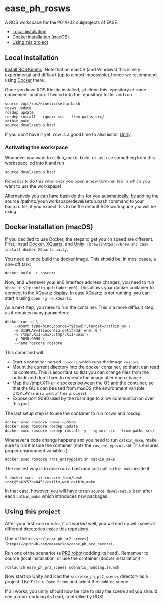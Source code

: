 # ease_ph_rosws

A ROS workspace for the P01/H02 subprojects of EASE.

- [Local installation](#local-installation)
- [Docker installation (macOS)](#docker-installation-macos)
- [Using this project](#using-this-project)


## Local installation

[Install ROS Kinetic](http://wiki.ros.org/kinetic/Installation). Note that on macOS (and Windows) this is very experimental and difficult (up to almost impossible), hence we recommend using [Docker](#docker-installation) there.

Once you have ROS Kinetic installed, git clone this repository at some convenient location. Then cd into the repository folder and run

```
source /opt/ros/kinetic/setup.bash
rosws update
rosdep update
rosdep install --ignore-src --from-paths src/
catkin_make
source devel/setup.bash
```

If you don't have it yet, now is a good time to also install [Unity](https://unity3d.com).


### Activating the workspace

Whenever you want to catkin_make, build, or just use something from this workspace, cd into it and run

```
source devel/setup.bash
```

Remeber to do this whenever you open a new terminal tab in which you want to use the workspace!

Alternatively you can have bash do this for you automatically, by adding the source /path/to/your/workspace/devel/setup.bash command to your bash.rc file, if you expect this to be the default ROS workspace you will be using.


## Docker installation (macOS)

If you decided to use Docker, the steps to get you on speed are different. First, install [Docker](https://www.docker.com/community-edition), [XQuartz](https://www.xquartz.org), and [Unity](https://unity3d.com): `[brew](https://brew.sh) cask install docker XQuartz unity`.

You need to once build the docker image. This should be, in most cases, a one-off task:

```
docker build -t roscore .
```

Now, and whenever your en0 interface address changes, you need to run `xhost + $(ipconfig getifaddr en0)`. This allows your docker container to connect to the XQuartz display. In case XQuartz is not running, you can start it using `open -g -a XQuartz`.

As a next step, you need to run the container. This is a more difficult step, as it requires many parameters:

```
docker run -d \
    --mount type=bind,source="$(pwd)",target=/catkin_ws \
    -e DISPLAY=$(ipconfig getifaddr en0):0 \
    -v /tmp/.X11-unix:/tmp/.X11-unix \
    -p 9090:9090 \
    --name roscore roscore
```

This command will
- Start a container named `roscore` which runs the image `roscore`.
- Mount the current directory into the docker container, so that it can read its contents. This is important so that you can change files from the outside and don't have to recreate the image after each change.
- Map the /tmp/.X11-unix sockets between the OS and the container, so that the GUIs can be used from macOS (the environment variable DISPLAY is also part of this process).
- Expose port 9090 used by the rosbridge to allow communication over this port.

The last setup step is to use the container to run rosws and rosdep:

```
docker exec roscore rosws update
docker exec roscore rosdep update
docker exec roscore rosdep install -y --ignore-src --from-paths src/
```

Whenever a code change happens and you need to run `catkin_make`, make sure to run it inside the container (note the `ros_entrypoint.sh`! This ensures proper environment variables.):

```
docker exec roscore /ros_entrypoint.sh catkin_make
```

The easiest way is to once run a bash and just call `catkin_make` inside it:

```
% docker exec -it roscore /bin/bash
root@5a42853ba845:/catkin_ws# catkin_make
```

In that case, however, you will have to run `source devel/setup.bash` after each `catkin_make` which introduces new packages.


## Using this project

After your first `catkin_make`, if all worked well, you will end up with several different directories inside this repository.

One of them is `src/[ease_ph_pr2_scenes](https://github.com/mpomarlan/ease_ph_pr2_scenes)`.

Run one of the scenarios (a [PR2 robot](https://www.willowgarage.com/pages/pr2/overview) nodding its head). Remember to source (local installation) or use the container (docker installation)!

```
roslaunch ease_ph_pr2_scenes scenario_nodding.launch
```

Now start up Unity and load the `src/ease_ph_pr2_scenes` directory as a project. Use `File > Open Scene` and select the `nodding` scene.

If all works, you unity should now be able to play the scene and you should see a robot nodding its head, controlled by ROS!
